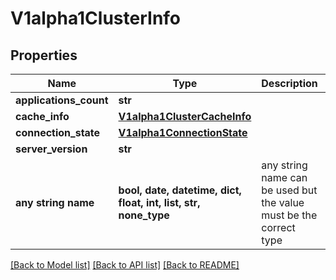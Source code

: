 # V1alpha1ClusterInfo


## Properties
Name | Type | Description | Notes
------------ | ------------- | ------------- | -------------
**applications_count** | **str** |  | [optional] 
**cache_info** | [**V1alpha1ClusterCacheInfo**](V1alpha1ClusterCacheInfo.md) |  | [optional] 
**connection_state** | [**V1alpha1ConnectionState**](V1alpha1ConnectionState.md) |  | [optional] 
**server_version** | **str** |  | [optional] 
**any string name** | **bool, date, datetime, dict, float, int, list, str, none_type** | any string name can be used but the value must be the correct type | [optional]

[[Back to Model list]](../README.md#documentation-for-models) [[Back to API list]](../README.md#documentation-for-api-endpoints) [[Back to README]](../README.md)


